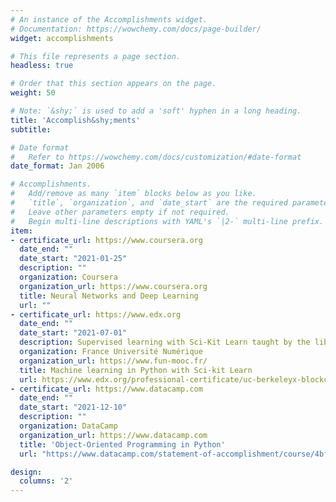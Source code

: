 ```yaml
---
# An instance of the Accomplishments widget.
# Documentation: https://wowchemy.com/docs/page-builder/
widget: accomplishments

# This file represents a page section.
headless: true

# Order that this section appears on the page.
weight: 50

# Note: `&shy;` is used to add a 'soft' hyphen in a long heading.
title: 'Accomplish&shy;ments'
subtitle:

# Date format
#   Refer to https://wowchemy.com/docs/customization/#date-format
date_format: Jan 2006

# Accomplishments.
#   Add/remove as many `item` blocks below as you like.
#   `title`, `organization`, and `date_start` are the required parameters.
#   Leave other parameters empty if not required.
#   Begin multi-line descriptions with YAML's `|2-` multi-line prefix.
item:
- certificate_url: https://www.coursera.org
  date_end: ""
  date_start: "2021-01-25"
  description: ""
  organization: Coursera
  organization_url: https://www.coursera.org
  title: Neural Networks and Deep Learning
  url: ""
- certificate_url: https://www.edx.org
  date_end: ""
  date_start: "2021-07-01"
  description: Supervised learning with Sci-Kit Learn taught by the library's core developers.
  organization: France Université Numérique 
  organization_url: https://www.fun-mooc.fr/
  title: Machine learning in Python with Sci-kit Learn
  url: https://www.edx.org/professional-certificate/uc-berkeleyx-blockchain-fundamentals
- certificate_url: https://www.datacamp.com
  date_end: ""
  date_start: "2021-12-10"
  description: ""
  organization: DataCamp
  organization_url: https://www.datacamp.com
  title: 'Object-Oriented Programming in Python'
  url: "https://www.datacamp.com/statement-of-accomplishment/course/4bfc5930f66e86bc8905493a9e043400e199f181"

design:
  columns: '2' 
---
```


